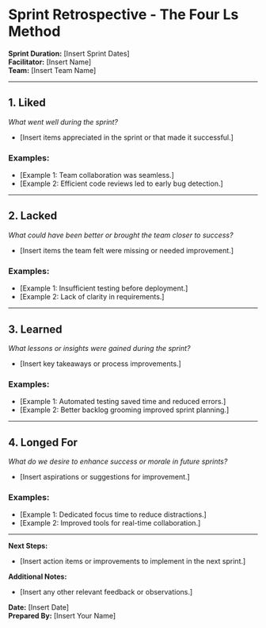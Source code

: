 # Sprint Retrospective - The Four Ls Method

**Sprint Duration:** [Insert Sprint Dates]  
**Facilitator:** [Insert Name]  
**Team:** [Insert Team Name]

---

## 1. **Liked**

_What went well during the sprint?_

- [Insert items appreciated in the sprint or that made it successful.]

### Examples:

- [Example 1: Team collaboration was seamless.]
- [Example 2: Efficient code reviews led to early bug detection.]

---

## 2. **Lacked**

_What could have been better or brought the team closer to success?_

- [Insert items the team felt were missing or needed improvement.]

### Examples:

- [Example 1: Insufficient testing before deployment.]
- [Example 2: Lack of clarity in requirements.]

---

## 3. **Learned**

_What lessons or insights were gained during the sprint?_

- [Insert key takeaways or process improvements.]

### Examples:

- [Example 1: Automated testing saved time and reduced errors.]
- [Example 2: Better backlog grooming improved sprint planning.]

---

## 4. **Longed For**

_What do we desire to enhance success or morale in future sprints?_

- [Insert aspirations or suggestions for improvement.]

### Examples:

- [Example 1: Dedicated focus time to reduce distractions.]
- [Example 2: Improved tools for real-time collaboration.]

---

**Next Steps:**

- [Insert action items or improvements to implement in the next sprint.]

**Additional Notes:**

- [Insert any other relevant feedback or observations.]

**Date:** [Insert Date]  
**Prepared By:** [Insert Your Name]
